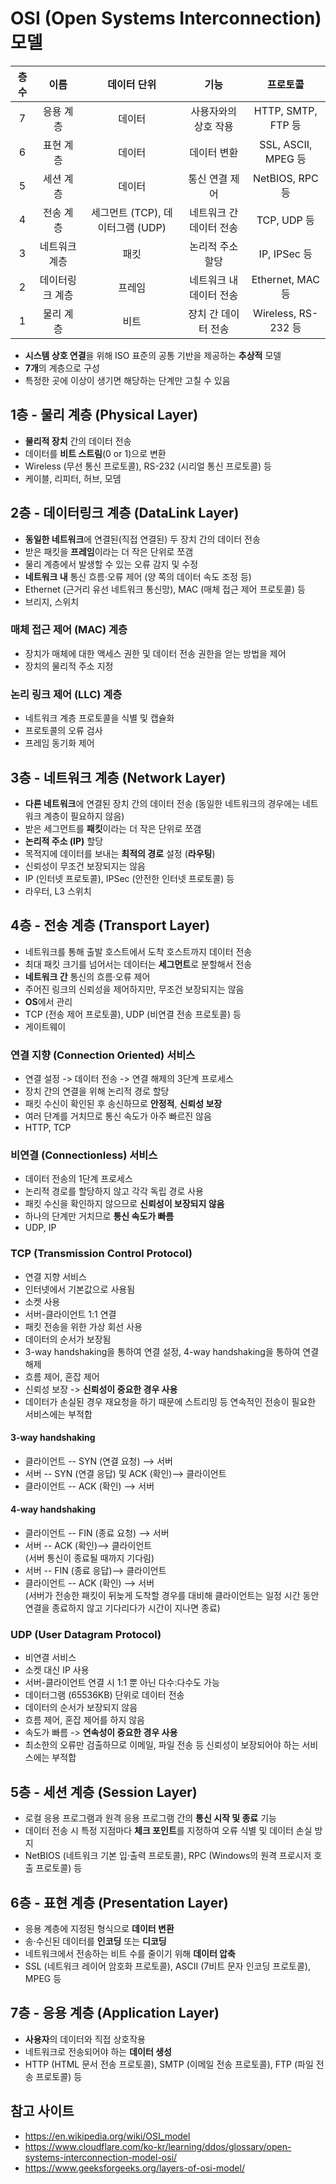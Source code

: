 
# OSI (Open Systems Interconnection) 모델

|층수|이름|데이터 단위|기능|프로토콜
|:---:|:---:|:---:|:---:|:---:|
7|응용 계층|데이터|사용자와의 상호 작용|HTTP, SMTP, FTP 등
6|표현 계층|데이터|데이터 변환|SSL, ASCII, MPEG 등
5|세션 계층|데이터|통신 연결 제어|NetBIOS, RPC 등
4|전송 계층|세그먼트 (TCP), 데이터그램 (UDP)|네트워크 간 데이터 전송|TCP, UDP 등
3|네트워크 계층|패킷|논리적 주소 할당|IP, IPSec 등
2|데이터링크 계층|프레임|네트워크 내 데이터 전송|Ethernet, MAC 등
1|물리 계층|비트|장치 간 데이터 전송|Wireless, RS-232 등

- **시스템 상호 연결**을 위해 ISO 표준의 공통 기반을 제공하는 **추상적** 모델
- **7개**의 계층으로 구성
- 특정한 곳에 이상이 생기면 해당하는 단계만 고칠 수 있음

## 1층 - 물리 계층 (Physical Layer)

- **물리적 장치** 간의 데이터 전송
- 데이터를 **비트 스트림**(0 or 1)으로 변환
- Wireless (무선 통신 프로토콜), RS-232 (시리얼 통신 프로토콜) 등
- 케이블, 리피터, 허브, 모뎀

## 2층 - 데이터링크 계층 (DataLink Layer)

- **동일한 네트워크**에 연결된(직접 연결된) 두 장치 간의 데이터 전송
- 받은 패킷을 **프레임**이라는 더 작은 단위로 쪼갬
- 물리 계층에서 발생할 수 있는 오류 감지 및 수정
- **네트워크 내** 통신 흐름·오류 제어 (양 쪽의 데이터 속도 조정 등)
- Ethernet (근거리 유선 네트워크 통신망), MAC (매체 접근 제어 프로토콜) 등
- 브리지, 스위치

### 매체 접근 제어 (MAC) 계층
- 장치가 매체에 대한 액세스 권한 및 데이터 전송 권한을 얻는 방법을 제어
- 장치의 물리적 주소 지정

### 논리 링크 제어 (LLC) 계층
- 네트워크 계층 프로토콜을 식별 및 캡슐화
- 프로토콜의 오류 검사
- 프레임 동기화 제어

## 3층 - 네트워크 계층 (Network Layer)
- **다른 네트워크**에 연결된 장치 간의 데이터 전송
(동일한 네트워크의 경우에는 네트워크 계층이 필요하지 않음)
- 받은 세그먼트를 **패킷**이라는 더 작은 단위로 쪼갬
- **논리적 주소 (IP)** 할당
- 목적지에 데이터를 보내는 **최적의 경로** 설정 (**라우팅**)
- 신뢰성이 무조건 보장되지는 않음
- IP (인터넷 프로토콜), IPSec (안전한 인터넷 프로토콜) 등
- 라우터, L3 스위치

## 4층 - 전송 계층 (Transport Layer)
- 네트워크를 통해 출발 호스트에서 도착 호스트까지 데이터 전송
- 최대 패킷 크기를 넘어서는 데이터는 **세그먼트**로 분할해서 전송
- **네트워크 간** 통신의 흐름·오류 제어
- 주어진 링크의 신뢰성을 제어하지만, 무조건 보장되지는 않음
- **OS**에서 관리
- TCP (전송 제어 프로토콜), UDP (비연결 전송 프로토콜) 등
- 게이트웨이

### 연결 지향 (Connection Oriented) 서비스
- 연결 설정 -> 데이터 전송 -> 연결 해제의 3단계 프로세스
- 장치 간의 연결을 위해 논리적 경로 할당
- 패킷 수신이 확인된 후 송신하므로 **안정적**, **신뢰성 보장**
- 여러 단계를 거치므로 통신 속도가 아주 빠르진 않음
- HTTP, TCP

### 비연결 (Connectionless) 서비스
- 데이터 전송의 1단계 프로세스
- 논리적 경로를 할당하지 않고 각각 독립 경로 사용
- 패킷 수신을 확인하지 않으므로 **신뢰성이 보장되지 않음**
- 하나의 단계만 거치므로 **통신 속도가 빠름**
- UDP, IP

### TCP (Transmission Control Protocol)
- 연결 지향 서비스
- 인터넷에서 기본값으로 사용됨
- 소켓 사용
- 서버-클라이언트 1:1 연결
- 패킷 전송을 위한 가상 회선 사용
- 데이터의 순서가 보장됨
- 3-way handshaking을 통하여 연결 설정, 4-way handshaking을 통하여 연결 해제
- 흐름 제어, 혼잡 제어
- 신뢰성 보장 -> **신뢰성이 중요한 경우 사용**
- 데이터가 손실된 경우 재요청을 하기 때문에 스트리밍 등 연속적인 전송이 필요한 서비스에는 부적합

#### 3-way handshaking
- 클라이언트 -- SYN (연결 요청) --> 서버
- 서버 -- SYN (연결 응답) 및 ACK (확인)--> 클라이언트
- 클라이언트 -- ACK (확인) --> 서버

#### 4-way handshaking
- 클라이언트 -- FIN (종료 요청) --> 서버
- 서버 -- ACK (확인)--> 클라이언트  
(서버 통신이 종료될 때까지 기다림)
- 서버 -- FIN (종료 응답)--> 클라이언트
- 클라이언트 -- ACK (확인) --> 서버  
(서버가 전송한 패킷이 뒤늦게 도착할 경우를 대비해 클라이언트는 일정 시간 동안 연결을 종료하지 않고 기다리다가 시간이 지나면 종료)

### UDP (User Datagram Protocol)
- 비연결 서비스
- 소켓 대신 IP 사용
- 서버-클라이언트 연결 시 1:1 뿐 아닌 다수:다수도 가능
- 데이터그램 (65536KB) 단위로 데이터 전송
- 데이터의 순서가 보장되지 않음
- 흐름 제어, 혼잡 제어를 하지 않음
- 속도가 빠름 -> **연속성이 중요한 경우 사용**
- 최소한의 오류만 검출하므로 이메일, 파일 전송 등 신뢰성이 보장되어야 하는 서비스에는 부적합

## 5층 - 세션 계층 (Session Layer)
- 로컬 응용 프로그램과 원격 응용 프로그램 간의 **통신 시작 및 종료** 기능
- 데이터 전송 시 특정 지점마다 **체크 포인트**를 지정하여 오류 식별 및 데이터 손실 방지
- NetBIOS (네트워크 기본 입·출력 프로토콜), RPC (Windows의 원격 프로시저 호출 프로토콜) 등

## 6층 - 표현 계층 (Presentation Layer)
- 응용 계층에 지정된 형식으로 **데이터 변환**
- 송·수신된 데이터를 **인코딩** 또는 **디코딩**
- 네트워크에서 전송하는 비트 수를 줄이기 위해 **데이터 압축**
- SSL (네트워크 레이어 암호화 프로토콜), ASCII (7비트 문자 인코딩 프로토콜), MPEG 등

## 7층 - 응용 계층 (Application Layer)
- **사용자**의 데이터와 직접 상호작용
- 네트워크로 전송되어야 하는 **데이터 생성**
- HTTP (HTML 문서 전송 프로토콜), SMTP (이메일 전송 프로토콜), FTP (파일 전송 프로토콜) 등

## 참고 사이트
- https://en.wikipedia.org/wiki/OSI_model
- https://www.cloudflare.com/ko-kr/learning/ddos/glossary/open-systems-interconnection-model-osi/
- https://www.geeksforgeeks.org/layers-of-osi-model/